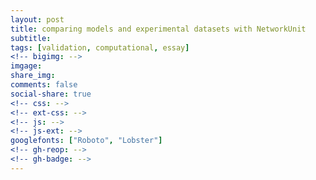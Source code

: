 ```yaml
---
layout: post
title: comparing models and experimental datasets with NetworkUnit
subtitle:
tags: [validation, computational, essay]
<!-- bigimg: -->
imgage:
share_img:
comments: false
social-share: true
<!-- css: -->
<!-- ext-css: -->
<!-- js: -->
<!-- js-ext: -->
googlefonts: ["Roboto", "Lobster"]
<!-- gh-reop: -->
<!-- gh-badge: -->
---
```

